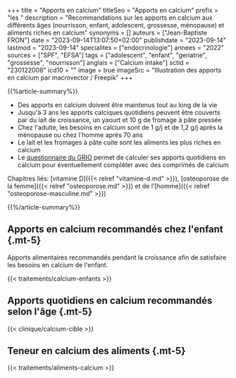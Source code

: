 +++
title = "Apports en calcium"
titleSeo = "Apports en calcium"
prefix = "les "
description = "Recommandations sur les apports en calcium aux différents âges (nourrisson, enfant, adolescent, grossesse, ménopause) et aliments riches en calcium"
synonyms = []
auteurs = ["Jean-Baptiste FRON"]
date = "2023-09-14T13:07:50+02:00"
publishdate = "2023-09-14"
lastmod = "2023-09-14"
specialites = ["endocrinologie"]
annees = "2022"
sources = ["SPF", "EFSA"]
tags = ["adolescent", "enfant", "geriatrie", "grossesse", "nourrisson"]
anglais = ["Calcium intake"]
sctid = "230122008"
icd10 = ""
image = true
imageSrc = "Illustration des apports en calcium par macrovector / Freepik"
+++

{{%article-summary%}}

- Des apports en calcium doivent être maintenus tout au long de la vie
- Jusqu'à 3 ans les apports calciques quotidiens peuvent être couverts par du lait de croissance, un yaourt et 10 g de fromage à pâte pressée
- Chez l'adulte, les besoins en calcium sont de 1 g/j et de 1,2 g/j après la ménopause ou chez l'homme après 70 ans
- Le lait et les fromages à pâte cuite sont les aliments les plus riches en calcium
- Le [questionnaire du GRIO](http://www.grio.org/espace-gp/calcul-apport-calcique-quotidien.php) permet de calculer ses apports quotidiens en calcium pour éventuellement compléter avec des comprimés de calcium

Chapitres liés: [vitamine D]({{< relref "vitamine-d.md" >}}), [ostéoporose de la femme]({{< relref "osteoporose.md" >}}) et de l'[homme]({{< relref "osteoporose-masculine.md" >}})

{{%/article-summary%}}

## Apports en calcium recommandés chez l'enfant {.mt-5}

Apports alimentaires recommandés pendant la croissance afin de satisfaire les besoins en calcium de l'enfant.

{{< traitements/calcium-enfants >}}

## Apports quotidiens en calcium recommandés selon l'âge {.mt-5}

{{< clinique/calcium-cible >}}

## Teneur en calcium des aliments {.mt-5}

{{< traitements/aliments-calcium >}}
